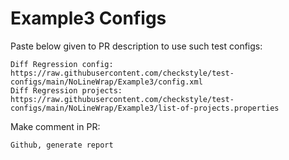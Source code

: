 # Example3 Configs
Paste below given to PR description to use such test configs:
```
Diff Regression config: https://raw.githubusercontent.com/checkstyle/test-configs/main/NoLineWrap/Example3/config.xml
Diff Regression projects: https://raw.githubusercontent.com/checkstyle/test-configs/main/NoLineWrap/Example3/list-of-projects.properties
```
Make comment in PR:
```
Github, generate report
```

